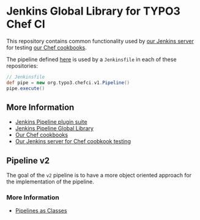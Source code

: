 # Jenkins Global Library for TYPO3 Chef CI

This repository contains common functionality used by [our Jenkins server](https://chef-ci.typo3.org) for testing [our Chef cookbooks](https://github.com/TYPO3-cookbooks).

The pipeline defined [here](https://github.com/TYPO3-infrastructure/jenkins-pipeline-global-library-chefci/blob/master/src/org/typo3/chefci/v1/Pipeline.groovy) is used by a `Jenkinsfile` in each of these repositories:

```groovy
// Jenkinsfile
def pipe = new org.typo3.chefci.v1.Pipeline()
pipe.execute()
```

## More Information

- [Jenkins Pipeline plugin suite](https://jenkins.io/pipeline/getting-started-pipelines/)
- [Jenkins Pipeline Global Library](https://github.com/jenkinsci/workflow-cps-global-lib-plugin)
- [Our Chef cookbooks](https://github.com/TYPO3-cookbooks)
- [Our Jenkins server for Chef coobkook testing](https://chef-ci.typo3.org)

Pipeline v2
-----------

The goal of the `v2` pipeline is to have a more object oriented approach for the implementation of the pipeline.

### More Information

- [Pipelines as Classes](http://stackoverflow.com/questions/39942442/how-to-extract-sections-of-jenkins-pipeline-script-into-classes)
